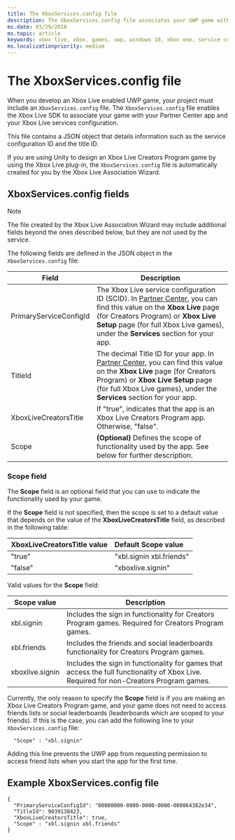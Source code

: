 ```yaml
---
title: The XboxServices.config file
description: The XboxServices.config file associates your UWP game with an Xbox Live configuration.
ms.date: 03/29/2018
ms.topic: article
keywords: xbox live, xbox, games, uwp, windows 10, xbox one, service configuration, xboxservices.config
ms.localizationpriority: medium
---
```


# The XboxServices.config file

When you develop an Xbox Live enabled UWP game, your project must include an `XboxServices.config` file.
The `XboxServices.config` file enables the Xbox Live SDK to associate your game with your Partner Center app and your Xbox Live services configuration.

This file contains a JSON object that details information such as the service configuration ID and the title ID.

If you are using Unity to design an Xbox Live Creators Program game by using the Xbox Live plug-in, the `XboxServices.config` file is automatically created for you by the Xbox Live Association Wizard.


## XboxServices.config fields

>[!NOTE]
> The file created by the Xbox Live Association Wizard may include additional fields beyond the ones described below, but they are not used by the service.

The following fields are defined in the JSON object in the `XboxServices.config` file:

Field | Description
--- | ---
PrimaryServiceConfigId  |  The Xbox Live service configuration ID (SCID). In [Partner Center](https://partner.microsoft.com/dashboard), you can find this value on the **Xbox Live** page (for Creators Program) or **Xbox Live Setup** page (for full Xbox Live games), under the **Services** section for your app.
TitleId  |  The decimal Title ID for your app. In [Partner Center](https://partner.microsoft.com/dashboard), you can find this value on the **Xbox Live** page (for Creators Program) or **Xbox Live Setup** page (for full Xbox Live games), under the **Services** section for your app.
XboxLiveCreatorsTitle  |  If "true", indicates that the app is an Xbox Live Creators Program app. Otherwise, "false".
Scope  |  **(Optional)** Defines the scope of functionality used by the app. See below for further description.


### Scope field

The **Scope** field is an optional field that you can use to indicate the functionality used by your game.

If the **Scope** field is not specified, then the scope is set to a default value that depends on the value of the **XboxLiveCreatorsTitle** field, as described in the following table:


| XboxLiveCreatorsTitle value                                                                                                                                             | Default Scope value                                                                                                   |
|:--------------------------------------------------------------------------------------------------------------------------------------------------|:--------------------------------------------------------------------------------------------------------------|
"true"  |  "xbl.signin xbl.friends"
"false"  |  "xboxlive.signin"

Valid values for the **Scope** field:

Scope value | Description
--- | ---
xbl.signin  | Includes the sign in functionality for Creators Program games. Required for Creators Program games.
xbl.friends | Includes the friends and social leaderboards functionality for Creators Program games.
xboxlive.signin | Includes the sign in functionality for games that access the full functionality of Xbox Live. Required for non-Creators Program games.

Currently, the only reason to specify the **Scope** field is if you are making an Xbox Live Creators Program game, and your game does not need to access friends lists or social leaderboards (leaderboards which are scoped to your friends).
If this is the case, you can add the following line to your `XboxServices.config` file:

```config
  "Scope" : "xbl.signin"
```

Adding this line prevents the UWP app from requesting permission to access friend lists when you start the app for the first time.


## Example XboxServices.config file

```config
{
  "PrimaryServiceConfigId": "00000000-0000-0000-0000-000064382e34",
  "TitleId": 9039138423,
  "XboxLiveCreatorsTitle": true,
  "Scope" : "xbl.signin xbl.friends"
}
```
